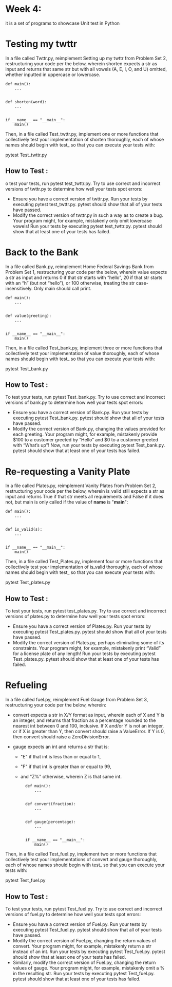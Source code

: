 
# Week 4:
it is a set of programs to showcase Unit test in Python

# Testing my twttr
In a file called Twttr.py, reimplement Setting up my twttr from Problem Set 2, restructuring your code per the below, wherein shorten expects a str as input and returns that same str but with all vowels (A, E, I, O, and U) omitted, whether inputted in uppercase or lowercase.

    def main():
        ...


    def shorten(word):
        ...


    if __name__ == "__main__":
        main()

Then, in a file called Test_twttr.py, implement one or more functions that collectively test your implementation of shorten thoroughly, each of whose names should begin with test_ so that you can execute your tests with:

pytest Test_twttr.py

## How to Test :

o test your tests, run pytest test_twttr.py. Try to use correct and incorrect versions of twttr.py to determine how well your tests spot errors:

- Ensure you have a correct version of twttr.py. Run your tests by executing pytest test_twttr.py. pytest should show that all of your tests have passed.
- Modify the correct version of twttr.py in such a way as to create a bug. Your program might, for example, mistakenly only omit lowercase vowels! Run your tests by executing pytest test_twttr.py. pytest should show that at least one of your tests has failed.



# Back to the Bank
In a file called Bank.py, reimplement Home Federal Savings Bank from Problem Set 1, restructuring your code per the below, wherein value expects a str as input and returns 0 if that str starts with “hello”, 20 if that str starts with an “h” (but not “hello”), or 100 otherwise, treating the str case-insensitively. Only main should call print.

    def main():
        ...


    def value(greeting):
        ...


    if __name__ == "__main__":
        main()

Then, in a file called Test_bank.py, implement three or more functions that collectively test your implementation of value thoroughly, each of whose names should begin with test_ so that you can execute your tests with:

pytest Test_bank.py

## How to Test :
To test your tests, run pytest Test_bank.py. Try to use correct and incorrect versions of bank.py to determine how well your tests spot errors:

- Ensure you have a correct version of Bank.py. Run your tests by executing pytest Test_bank.py. pytest should show that all of your tests have passed.
- Modify the correct version of Bank.py, changing the values provided for each greeting. Your program might, for example, mistakenly provide $100 to a customer greeted by “Hello” and $0 to a customer greeted with “What’s up”! Now, run your tests by executing pytest Test_bank.py. pytest should show that at least one of your tests has failed.


# Re-requesting a Vanity Plate
In a file called Plates.py, reimplement Vanity Plates from Problem Set 2, restructuring your code per the below, wherein is_valid still expects a str as input and returns True if that str meets all requirements and False if it does not, but main is only called if the value of __name__ is "__main__":

    def main():
        ...


    def is_valid(s):
        ...


    if __name__ == "__main__":
        main()

Then, in a file called Test_Plates.py, implement four or more functions that collectively test your implementation of is_valid thoroughly, each of whose names should begin with test_ so that you can execute your tests with:

pytest Test_plates.py

## How to Test :
To test your tests, run pytest test_plates.py. Try to use correct and incorrect versions of plates.py to determine how well your tests spot errors:

- Ensure you have a correct version of Plates.py. Run your tests by executing pytest Test_plates.py. pytest should show that all of your tests have passed.
- Modify the correct version of Plates.py, perhaps eliminating some of its constraints. Your program might, for example, mistakenly print “Valid” for a license plate of any length! Run your tests by executing pytest Test_plates.py. pytest should show that at least one of your tests has failed.


# Refueling
In a file called fuel.py, reimplement Fuel Gauge from Problem Set 3, restructuring your code per the below, wherein:

- convert expects a str in X/Y format as input, wherein each of X and Y is an integer, and returns that fraction as a percentage rounded to the nearest int between 0 and 100, inclusive. If X and/or Y is not an integer, or if X is greater than Y, then convert should raise a ValueError. If Y is 0, then convert should raise a ZeroDivisionError.
- gauge expects an int and returns a str that is:

    - "E" if that int is less than or equal to 1,
    - "F" if that int is greater than or equal to 99,
    - and "Z%" otherwise, wherein Z is that same int.

            def main():
                ...


            def convert(fraction):
                ...


            def gauge(percentage):
                ...


            if __name__ == "__main__":
                main()

Then, in a file called Test_fuel.py, implement two or more functions that collectively test your implementations of convert and gauge thoroughly, each of whose names should begin with test_ so that you can execute your tests with:

pytest Test_fuel.py

## How to Test :
To test your tests, run pytest Test_fuel.py. Try to use correct and incorrect versions of fuel.py to determine how well your tests spot errors:

- Ensure you have a correct version of Fuel.py. Run your tests by executing pytest Test_fuel.py. pytest should show that all of your tests have passed.
- Modify the correct version of Fuel.py, changing the return values of convert. Your program might, for example, mistakenly return a str instead of an int. Run your tests by executing pytest Test_fuel.py. pytest should show that at least one of your tests has failed.
- Similarly, modify the correct version of Fuel.py, changing the return values of gauge. Your program might, for example, mistakenly omit a % in the resulting str. Run your tests by executing pytest Test_fuel.py. pytest should show that at least one of your tests has failed.

  
